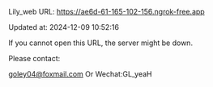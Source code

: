 Lily_web URL: https://ae6d-61-165-102-156.ngrok-free.app

Updated at: 2024-12-09 10:52:16

If you cannot open this URL, the server might be down.

Please contact: 

goley04@foxmail.com Or Wechat:GL_yeaH